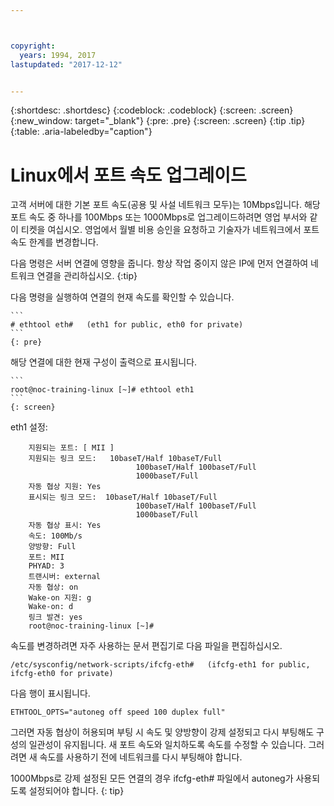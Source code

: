 ```yaml
---



copyright:
  years: 1994, 2017
lastupdated: "2017-12-12"


---
```


{:shortdesc: .shortdesc}
{:codeblock: .codeblock}
{:screen: .screen}
{:new_window: target="_blank"}
{:pre: .pre}
{:screen: .screen}
{:tip .tip}
{:table: .aria-labeledby="caption"}

# Linux에서 포트 속도 업그레이드

고객 서버에 대한 기본 포트 속도(공용 및 사설 네트워크 모두)는 10Mbps입니다. 해당 포트 속도 중 하나를 100Mbps 또는 1000Mbps로 업그레이드하려면 영업 부서와 같이 티켓을 여십시오. 영업에서 월별 비용 승인을 요청하고 기술자가 네트워크에서 포트 속도 한계를 변경합니다.

다음 명령은 서버 연결에 영향을 줍니다. 항상 작업 중이지 않은 IP에 먼저 연결하여 네트워크 연결을 관리하십시오.
{:tip}

다음 명령을 실행하여 연결의 현재 속도를 확인할 수 있습니다.

    ```
    # ethtool eth#   (eth1 for public, eth0 for private)
    ```
    {: pre}

해당 연결에 대한 현재 구성이 출력으로 표시됩니다.

    ```
    root@noc-training-linux [~]# ethtool eth1
    ```
    {: screen}

eth1 설정:

        지원되는 포트: [ MII ]
        지원되는 링크 모드:   10baseT/Half 10baseT/Full
                                100baseT/Half 100baseT/Full
                                1000baseT/Full
        자동 협상 지원: Yes
        표시되는 링크 모드:  10baseT/Half 10baseT/Full
                                100baseT/Half 100baseT/Full
                                1000baseT/Full
        자동 협상 표시: Yes
        속도: 100Mb/s
        양방향: Full
        포트: MII
        PHYAD: 3
        트랜시버: external
        자동 협상: on
        Wake-on 지원: g
        Wake-on: d
        링크 발견: yes
        root@noc-training-linux [~]#

속도를 변경하려면 자주 사용하는 문서 편집기로 다음 파일을 편집하십시오.

    /etc/sysconfig/network-scripts/ifcfg-eth#   (ifcfg-eth1 for public, ifcfg-eth0 for private)

다음 행이 표시됩니다.

    ETHTOOL_OPTS="autoneg off speed 100 duplex full"

그러면 자동 협상이 허용되며 부팅 시 속도 및 양방향이 강제 설정되고 다시 부팅해도 구성의 일관성이 유지됩니다.
새 포트 속도와 일치하도록 속도를 수정할 수 있습니다. 그러려면 새 속도를 사용하기 전에 네트워크를 다시 부팅해야 합니다.

1000Mbps로 강제 설정된 모든 연결의 경우 ifcfg-eth# 파일에서 autoneg가 사용되도록 설정되어야 합니다.
{: tip}
